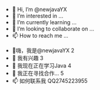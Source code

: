 - 👋 Hi, I’m @newjavaYX
- 👀 I’m interested in ...
- 🌱 I’m currently learning ...
- 💞️ I’m looking to collaborate on ...
- 📫 How to reach me ...

<!---
newjavaYX/newjavaYX is a ✨ special ✨ repository because its `README.md` (this file) appears on your GitHub profile.
You can click the Preview link to take a look at your changes.
--->
- 👋嗨，我是@newjavaYX
2
- 👀 我有兴趣
3
- 🌱 我现在正在学习Java
4
- 💞️ 我正在寻找合作...
5
- 📫 如何联系我 QQ2745223955
